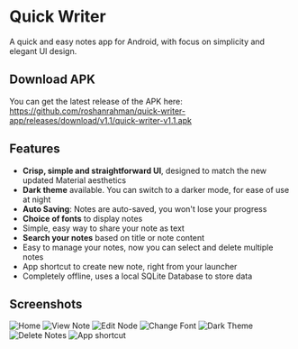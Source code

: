 # Quick Writer
A quick and easy notes app for Android, with focus on simplicity and elegant UI design.

## Download APK
You can get the latest release of the APK here: https://github.com/roshanrahman/quick-writer-app/releases/download/v1.1/quick-writer-v1.1.apk

## Features
- __Crisp, simple and straightforward UI__, designed to match the new updated Material aesthetics
- __Dark theme__ available. You can switch to a darker mode, for ease of use at night
- __Auto Saving__: Notes are auto-saved, you won't lose your progress
- __Choice of fonts__ to display notes
- Simple, easy way to share your note as text
- __Search your notes__ based on title or note content
- Easy to manage your notes, now you can select and delete multiple notes
- App shortcut to create new note, right from your launcher
- Completely offline, uses a local SQLite Database to store data

## Screenshots
![Home](https://github.com/roshanrahman/quick-writer-app/raw/master/assets/screen1.png "Home")
![View Note](https://github.com/roshanrahman/quick-writer-app/raw/master/assets/screen2.png "View Note")
![Edit Node](https://github.com/roshanrahman/quick-writer-app/raw/master/assets/screen3.png "Edit Note")
![Change Font](https://github.com/roshanrahman/quick-writer-app/raw/master/assets/screen4.png "Change Font")
![Dark Theme](https://github.com/roshanrahman/quick-writer-app/raw/master/assets/dark.png "Dark Theme")
![Delete Notes](https://github.com/roshanrahman/quick-writer-app/raw/master/assets/delete.png "Delete Notes")
![App shortcut](https://github.com/roshanrahman/quick-writer-app/raw/master/assets/shortcut.png "App shortcut")
